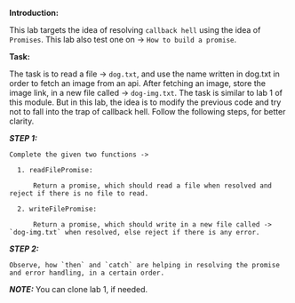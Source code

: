 **Introduction:**

 This lab targets the idea of resolving `callback hell` using the idea of `Promises`. This lab also test one on -> `How to build a promise`.

**Task:**

  The task is to read a file -> `dog.txt`, and use the name written in dog.txt in order to fetch an image from an api. After fetching an image, store the image link, in a new file called -> `dog-img.txt`.
  The task is similar to lab 1 of this module. But in this lab, the idea is to modify the previous code and try not to fall into the trap of callback hell.
  Follow the following steps, for better clarity.

  ***STEP 1:*** 

    Complete the given two functions -> 

      1. readFilePromise:

          Return a promise, which should read a file when resolved and reject if there is no file to read.

      2. writeFilePromise:

          Return a promise, which should write in a new file called -> `dog-img.txt` when resolved, else reject if there is any error.
    
  ***STEP 2:***

    Observe, how `then` and `catch` are helping in resolving the promise and error handling, in a certain order.

  ***NOTE:*** You can clone lab 1, if needed.

    